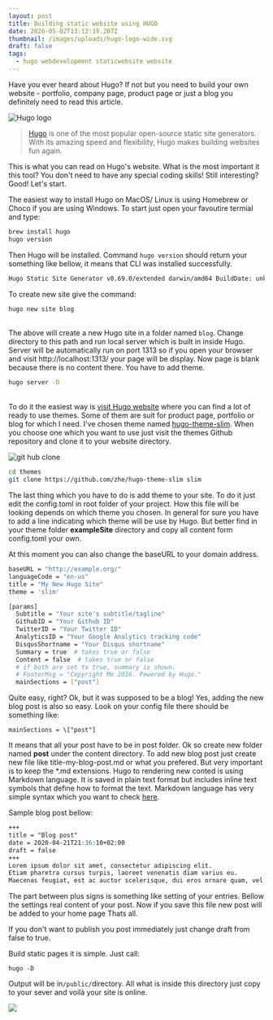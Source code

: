```yaml
---
layout: post
title: Building static website using HUGO
date: 2020-05-02T13:12:19.207Z
thumbnail: /images/uploads/hugo-logo-wide.svg
draft: false
tags:
  - hugo webdevelopment staticwebsite website
---
```

Have you ever heard about Hugo? If not but you need to build your own website - portfolio, company page, product page or just a blog you definitely need to read this article. 

![Hugo logo ](/images/uploads/hugo-logo-wide.svg "Hugo logo")



> [Hugo](https://gohugo.io/) is one of the most popular open-source static site generators. With its amazing speed and flexibility, Hugo makes building websites fun again. 

This is what you can read on Hugo's website. What is the most important it this tool? You don't need to have any special coding skills! Still interesting? Good! Let's start.

The easiest way to install Hugo on MacOS/ Linux is using Homebrew or Choco if you are using Windows.  To start just open your favoutire termial and type: 



```bash
brew install hugo
hugo version
```

Then Hugo will be installed. Command `hugo version`  should return your something like bellow, it means that CLI was installed successfully. 



```bash
Hugo Static Site Generator v0.69.0/extended darwin/amd64 BuildDate: unknown
```

To create new site give the command: 

```bash
hugo new site blog
```

\
The above will create a new Hugo site in a folder named `blog`. Change directory to this path and run local server which is built in inside Hugo.  Server will be automatically run on port 1313 so if you open your browser and visit http://localhost:1313/ your page will be display. Now page is blank because there is no content there. You have to add theme. 

```bash
hugo server -D
```

\
To do it the easiest way is [visit Hugo website](https://themes.gohugo.io/) where you can find a lot of ready to use themes. Some of them are suit for product page, portfolio or blog for which I need. I've chosen theme named [hugo-theme-slim](https://github.com/zhe/hugo-theme-slim). When you choose one which you want to use just visit the themes Github repository and clone it to your website directory. 

![git hub clone](/images/uploads/clone-git.gif)



```bash
cd themes
git clone https://github.com/zhe/hugo-theme-slim slim
```

The last thing which you have to do is add theme to your site. To do it just edit the config.toml in root folder of your project. How this file will be looking depends on which theme you chosen. In general for sure you have to add a line indicating which theme will be use by Hugo. But better find in your theme folder **exampleSite** directory and copy all content form config.toml your own. 

At this moment you can also change the baseURL to your domain address. 

```bash
baseURL = "http://example.org/"
languageCode = "en-us"
title = "My New Hugo Site"
theme = 'slim'

[params]
  Subtitle = "Your site's subtitle/tagline"
  GithubID = "Your Github ID"
  TwitterID = "Your Twitter ID"
  AnalyticsID = "Your Google Analytics tracking code"
  DisqusShortname = "Your Disqus shortname"
  Summary = true  # takes true or false
  Content = false  # takes true or false
  # if both are set to true, summary is shown.
  # FooterMsg = "Copyright Me 2016. Powered by Hugo."
  mainSections = ["post"]
```

Quite easy, right? Ok, but it was supposed to be a blog! Yes, adding the new blog post is also so easy. Look on your config file there should be something like: 

```
mainSections = \["post"]
```

It means that all your post have to be in post folder. Ok so create new folder named **post** under the content directory. To add new blog post just create new file like title-my-blog-post.md or what you prefered. But very important is to keep the *.md extensions. Hugo to rendering new conted is using Markdown language. It is saved in plain text format but includes inline text symbols that define how to format the text. Markdown language has very simple syntax which you want to check [here](https://guides.github.com/features/mastering-markdown/). 

Sample blog post bellow:

```markdown
+++
title = "Blog post"
date = 2020-04-21T21:36:10+02:00
draft = false
+++
Lorem ipsum dolor sit amet, consectetur adipiscing elit.
Etiam pharetra cursus turpis, laoreet venenatis diam varius eu. 
Maecenas feugiat, est ac auctor scelerisque, dui eros ornare quam, vel vestibulum neque sapien et sapien. Cras congue, augue eu tristique ullamcorper, justo dui euismod dolor, quis faucibus eros turpis id mauris. Lorem ipsum dolor sit amet, consectetur adipiscing elit. Donec dolor magna, imperdiet et lacinia id, suscipit vel velit. Aliquam luctus leo sit amet magna tempor, in aliquet dolor placerat. Donec eget aliquet purus. Donec feugiat dapibus ipsum et iaculis. Cras convallis nec elit ut porta. Vestibulum dignissim auctor tincidunt. Duis hendrerit, nibh sit amet tempor porttitor, diam felis vulputate mauris, ut tincidunt mauris nisi at magna.


```

The part between plus signs is something like setting of your entries. Bellow the settings real content of your post. Now if you save this file new post will be added to your home page Thats all.

If you don't want to publish you post immediately just change draft from false to true. 

Build static pages[](https://gohugo.io/getting-started/quick-start/#step-7-build-static-pages) it is simple. Just call:

```
hugo -D
```

Output will be in`/public/`directory. All what is inside this directory just copy to your sever and voilà your site is online.



![](/images/uploads/screenshot-2020-05-02-at-21.25.11.png)